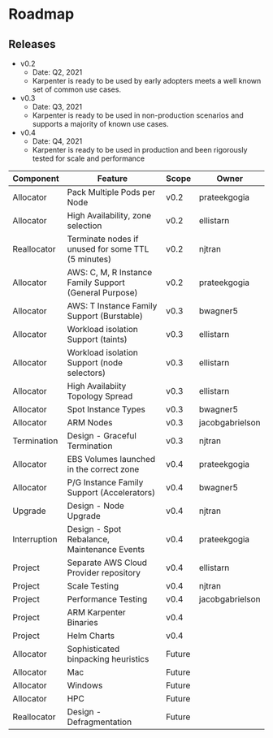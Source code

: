 # Roadmap

## Releases

* v0.2
    - Date: Q2, 2021
    - Karpenter is ready to be used by early adopters meets a well known set of common use cases.
* v0.3
    - Date: Q3, 2021
    - Karpenter is ready to be used in non-production scenarios and supports a majority of known use cases.
* v0.4
    - Date: Q4, 2021
    - Karpenter is ready to be used in production and been rigorously tested for scale and performance

| Component    | Feature                                                | Scope  | Owner           |
| ------------ | ------------------------------------------------------ | ------ | --------------- |
| Allocator    | Pack Multiple Pods per Node                            | v0.2   | prateekgogia    |
| Allocator    | High Availability, zone selection                      | v0.2   | ellistarn       |
| Reallocator  | Terminate nodes if unused for some TTL (5 minutes)     | v0.2   | njtran          |
| Allocator    | AWS: C, M, R Instance Family Support (General Purpose) | v0.2   | prateekgogia    |
| Allocator    | AWS: T Instance Family Support (Burstable)             | v0.3   | bwagner5        |
| Allocator    | Workload isolation Support (taints)                    | v0.3   | ellistarn       |
| Allocator    | Workload isolation Support (node selectors)            | v0.3   | ellistarn       |
| Allocator    | High Availabiity Topology Spread                       | v0.3   | ellistarn       |
| Allocator    | Spot Instance Types                                    | v0.3   | bwagner5        |
| Allocator    | ARM Nodes                                              | v0.3   | jacobgabrielson |
| Termination  | Design - Graceful Termination                          | v0.3   | njtran          |
| Allocator    | EBS Volumes launched in the correct zone               | v0.4   | prateekgogia    |
| Allocator    | P/G Instance Family Support (Accelerators)             | v0.4   | bwagner5        |
| Upgrade      | Design - Node Upgrade                                  | v0.4   | njtran          |
| Interruption | Design - Spot Rebalance, Maintenance Events            | v0.4   | prateekgogia    |
| Project      | Separate AWS Cloud Provider repository                 | v0.4   | ellistarn       |
| Project      | Scale Testing                                          | v0.4   | njtran          |
| Project      | Performance Testing                                    | v0.4   | jacobgabrielson |
| Project      | ARM Karpenter Binaries                                 | v0.4   |                 |
| Project      | Helm Charts                                            | v0.4   |                 |
| Allocator    | Sophisticated binpacking heuristics                    | Future |                 |
| Allocator    | Mac                                                    | Future |                 |
| Allocator    | Windows                                                | Future |                 |
| Allocator    | HPC                                                    | Future |                 |
| Reallocator  | Design - Defragmentation                               | Future |                 |
